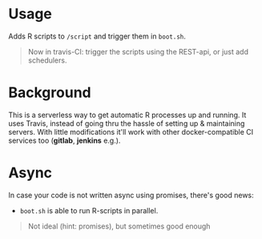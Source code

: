 # Usage 

Adds R scripts to `/script` and trigger them in `boot.sh`.

> Now in travis-CI: trigger the scripts using the REST-api, or just add schedulers.

# Background

This is a serverless way to get automatic R processes up and running.
It uses Travis, instead of going thru the hassle of setting up & maintaining servers.
With little modifications it'll work with other docker-compatible CI services too (__gitlab__, __jenkins__ e.g.).

# Async

In case your code is not written async using promises, there's good news: 

* `boot.sh` is able to run R-scripts in parallel.

> Not ideal (hint: promises), but sometimes good enough

